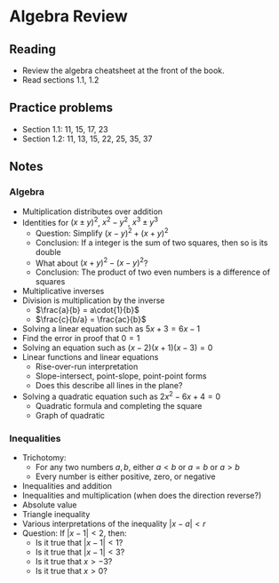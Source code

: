 # Algebra Review

## Reading

- Review the algebra cheatsheet at the front of the book.
- Read sections 1.1, 1.2

## Practice problems

- Section 1.1: 11, 15, 17, 23
- Section 1.2: 11, 13, 15, 22, 25, 35, 37

## Notes

### Algebra

- Multiplication distributes over addition
- Identities for $(x\pm y)^2$, $x^2-y^2$, $x^3\pm y^3$
    - Question: Simplify $(x-y)^2 + (x+y)^2$
    - Conclusion: If a integer is the sum of two squares, then so is its double
    - What about $(x+y)^2 - (x-y)^2$?
    - Conclusion: The product of two even numbers is a difference of squares
- Multiplicative inverses
- Division is multiplication by the inverse
    - $\frac{a}{b} = a\cdot{1}{b}$
    - $\frac{c}{b/a} = \frac{ac}{b}$
- Solving a linear equation such as $5x+3 = 6x - 1$
- Find the error in proof that $0 = 1$
- Solving an equation such as $(x-2)(x+1)(x-3)=0$
- Linear functions and linear equations
    - Rise-over-run interpretation
    - Slope-intersect, point-slope, point-point forms
    - Does this describe all lines in the plane?
- Solving a quadratic equation such as $2x^2 - 6x + 4 = 0$
    - Quadratic formula and completing the square
    - Graph of quadratic

### Inequalities

- Trichotomy:
    - For any two numbers $a, b$, either $a<b$ or $a=b$ or $a>b$
    - Every number is either positive, zero, or negative
- Inequalities and addition
- Inequalities and multiplication (when does the direction reverse?)
- Absolute value
- Triangle inequality
- Various interpretations of the inequality $|x-a| < r$
- Question: If $|x-1| < 2$, then:
    - Is it true that $|x-1| < 1$?
    - Is it true that $|x-1| < 3$?
    - Is it true that $x > -3$?
    - Is it true that $x > 0$?
